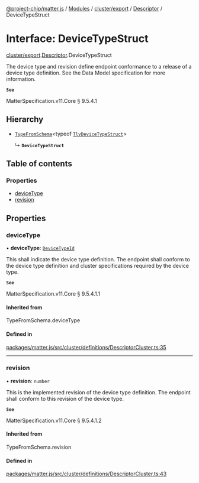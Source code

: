 [@project-chip/matter.js](../README.md) / [Modules](../modules.md) / [cluster/export](../modules/cluster_export.md) / [Descriptor](../modules/cluster_export.Descriptor.md) / DeviceTypeStruct

# Interface: DeviceTypeStruct

[cluster/export](../modules/cluster_export.md).[Descriptor](../modules/cluster_export.Descriptor.md).DeviceTypeStruct

The device type and revision define endpoint conformance to a release of a device type definition. See the Data
Model specification for more information.

**`See`**

MatterSpecification.v11.Core § 9.5.4.1

## Hierarchy

- [`TypeFromSchema`](../modules/tlv_export.md#typefromschema)\<typeof [`TlvDeviceTypeStruct`](../modules/cluster_export.Descriptor.md#tlvdevicetypestruct)\>

  ↳ **`DeviceTypeStruct`**

## Table of contents

### Properties

- [deviceType](cluster_export.Descriptor.DeviceTypeStruct.md#devicetype)
- [revision](cluster_export.Descriptor.DeviceTypeStruct.md#revision)

## Properties

### deviceType

• **deviceType**: [`DeviceTypeId`](../modules/datatype_export.md#devicetypeid)

This shall indicate the device type definition. The endpoint shall conform to the device type definition and
cluster specifications required by the device type.

**`See`**

MatterSpecification.v11.Core § 9.5.4.1.1

#### Inherited from

TypeFromSchema.deviceType

#### Defined in

[packages/matter.js/src/cluster/definitions/DescriptorCluster.ts:35](https://github.com/project-chip/matter.js/blob/5f71eedebdb9fa54338bde320c311bb359b7455d/packages/matter.js/src/cluster/definitions/DescriptorCluster.ts#L35)

___

### revision

• **revision**: `number`

This is the implemented revision of the device type definition. The endpoint shall conform to this revision
of the device type.

**`See`**

MatterSpecification.v11.Core § 9.5.4.1.2

#### Inherited from

TypeFromSchema.revision

#### Defined in

[packages/matter.js/src/cluster/definitions/DescriptorCluster.ts:43](https://github.com/project-chip/matter.js/blob/5f71eedebdb9fa54338bde320c311bb359b7455d/packages/matter.js/src/cluster/definitions/DescriptorCluster.ts#L43)
